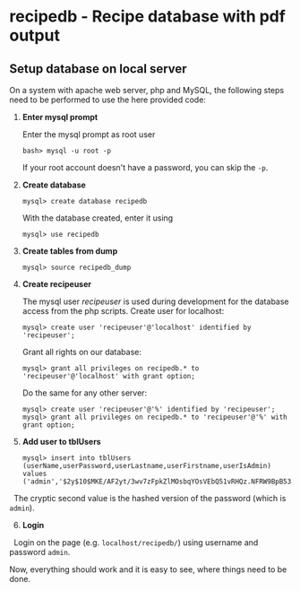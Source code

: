 # recipedb - Recipe database with pdf output

## Setup database on local server

On a system with apache web server, php and MySQL, the following steps need to be performed to use the here provided code:

1. **Enter mysql prompt**

   Enter the mysql prompt as root user

   ```
   bash> mysql -u root -p
   ```

   If your root account doesn't have a password, you can skip the `-p`.

2. **Create database**
   
   ```
   mysql> create database recipedb
   ```

   With the database created, enter it using

   ```
   mysql> use recipedb
   ```

3. **Create tables from dump**

   ```
   mysql> source recipedb_dump
   ```

4. **Create recipeuser**

   The mysql user *recipeuser* is used during development for the database access from the php scripts.
   Create user for localhost:

   ```
   mysql> create user 'recipeuser'@'localhost' identified by 'recipeuser';
   ```

   Grant all rights on our database:

   ```
   mysql> grant all privileges on recipedb.* to 'recipeuser'@'localhost' with grant option;
   ```

   Do the same for any other server:

   ```
   mysql> create user 'recipeuser'@'%' identified by 'recipeuser';
   mysql> grant all privileges on recipedb.* to 'recipeuser'@'%' with grant option;
   ```

5. **Add user to tblUsers**

   ```
   mysql> insert into tblUsers (userName,userPassword,userLastname,userFirstname,userIsAdmin) values ('admin','$2y$10$MKE/AF2yt/3wv7zFpkZlMOsbqYOsVEbQ51vRHQz.NFRW9BpB534Q.','Min','Ad',1);
   ```
   
   The cryptic second value is the hashed version of the password (which is `admin`).

6. **Login**

   Login on the page (e.g. `localhost/recipedb/`) using username and password `admin`.

Now, everything should work and it is easy to see, where things need to be done.
